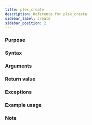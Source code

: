 ```yaml
---
title: plex_create
description: Reference for plex_create
sidebar_label: create
sidebar_position: 2
---
```



### Purpose


### Syntax


### Arguments


### Return value


### Exceptions


### Example usage


### Note

